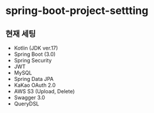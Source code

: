 # spring-boot-project-settting

## 현재 세팅

- Kotlin (JDK ver.17)
- Spring Boot (3.0)
- Spring Security
- JWT
- MySQL
- Spring Data JPA
- KaKao OAuth 2.0
- AWS S3 (Upload, Delete)
- Swagger 3.0
- QueryDSL
